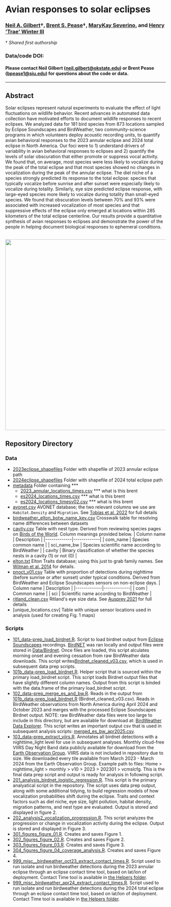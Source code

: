 # Avian responses to solar eclipses

### [Neil A. Gilbert](https://www.gilbertecology.com/)†, [Brent S. Pease](https://peaselab.com/)†, [MaryKay Severino](https://eclipsesoundscapes.org), and [Henry 'Trae' Winter III](https://eclipsesoundscapes.org)

† _Shared first authorship_
### Data/code DOI:

#### Please contact Neil Gilbert (neil.gilbert@okstate.edu) or Brent Pease (bpease1@siu.edu) for questions about the code or data.

__________________________________________________________________________________________________________________________________________

## Abstract
Solar eclipses represent natural experiments to evaluate the effect of light fluctuations on wildlife behavior. Recent advances in automated data collection have motivated efforts to document wildlife responses to recent eclipses. We analyzed data for 181 bird species from 873 locations sampled by Eclipse Soundscapes and BirdWeather, two community-science programs in which volunteers deploy acoustic recording units, to quantify avian behavioral responses to the 2023 annular eclipse and 2024 total eclipse in North America. Our foci were to 1) understand drivers of variability in avian behavioral responses to eclipses and 2) quantify the levels of solar obscuration that either promote or suppress vocal activity. We found that, on average, most species were less likely to vocalize during the peak of the total eclipse and that most species showed no changes in vocalization during the peak of the annular eclipse. The diel niche of a species strongly predicted its response to the total eclipse: species that typically vocalize before sunrise and after sunset were especially likely to vocalize during totality. Similarly, eye size predicted eclipse response, with large-eyed species more likely to vocalize during totality than small-eyed species. We found that obscuration levels between 70% and 93% were associated with increased vocalization of most species and that suppressive effects of the eclipse only emerged at locations within 285 kilometers of the total eclipse centerline. Our results provide a quantitative synthesis of avian responses to eclipses and demonstrate the power of the people in helping document biological responses to ephemeral conditions. 

 $~~~~~~~~~~~~~~~~~~~~~~~~~~~~~~~~~~~~~~~$ <img src="https://github.com/BrentPease1/eclipse-traits/blob/main/Figures/figure_01.png" width="600" />
 
## Repository Directory

### Data
 * [2023eclipse_shapefiles](./Data/2023eclipse_shapefiles) Folder with shapefile of 2023 annular eclipse path
 * [2024eclipse_shapefiles](./Data/2024eclipse_shapefiles) Folder with shapefile of 2024 total eclipse path
 * [metadata](./Data/metadata) Folder containing ***
   * [2023_annular_locations_times.csv](./Data/metadata/2023_annular_locations_times.csv) *** what is this brent
   * [es2024_locations_times.csv](./Data/metadata/es2024_locations_times.csv) *** what is this brent
   * [es2024_locations_timesv02.csv](./Data/metadata/es2024_locations_timesv02.csv) *** what is this brent
 * [avonet.csv](./Data/avonet.csv) AVONET database; the two relevant columns we use are `Habitat.Density` and `Migration`. See [Tobias et al. 2022](https://onlinelibrary.wiley.com/doi/10.1111/ele.13898) for full details
 * [birdweather_elton_botw_name_key.csv](./Data/birdweather_elton_botw_name_key.csv) Crosswalk table for resolving name differences between datasets
 * [cavity.csv](./Data/cavity.csv) Table with nest type. Derived from reviewing species pages on [Birds of the World](https://birdsoftheworld.org/bow/home). Column meanings provided below.
   | Column name | Description |
   |-------------|-------------|
   | com_name | Species common name |
   | sci_name_bw | Species scientific name according to BirdWeather |
   | cavity | Binary classification of whether the species nests in a cavity (1) or not (0) |
 * [elton.txt](./Data/elton.txt) Elton Traits database; using this just to grab family names. See [Wilman et al. 2014](https://esajournals.onlinelibrary.wiley.com/doi/10.1890/13-1917.1) for details.
 * [pnoct_v01.csv](./Data/pnoct_v01.csv) Table with proportion of detections during nighttime (before sunrise or after sunset) under typical conditions. Derived from BirdWeather and Eclipse Soundscapes sensors on non-eclipse days.
   | Column name | Description |
   |-------------|-------------|
   | com | Common name |
   | sci | Scientific name according to BirdWeather |
 * [ritland_clean.csv](./Data/ritland_clean.csv) Ritland's eye size data. See [Ausprey 2021](https://royalsocietypublishing.org/doi/pdf/10.1098/rspb.2021.0853) for full details
 * [unique_locations.csv] Table with unique sensor locations used in analysis (used for creating Fig. 1 maps)

### Scripts
 * [101_data-prep_load_birdnet.R](./Scripts/101_data-prep_load_birdnet.R). Script to load birdnet output from [Eclipse Soundscapes](https://eclipsesoundscapes.org) recordings. [BirdNET](https://birdnet.cornell.edu/) was ran locally and output files were stored in [Data/Birdnet](./Data/Birdnet). Once files are loaded, this script alculates morning onset and evening cessation from raw BirdWeather data downloads. This script writes[Birdnet_cleaned_v03.csv]('./Data/birdnet_cleaned_v03.csv), which is used in subsequent data prep scripts.
 * [101b_data-prep_load_birdnet.R](./Scripts/101_data-prep_load_birdnet.R). Helper script that is sourced within the primary load_birdnet script. This script loads Birdnet output files that have slightly different column names. Output from this script is binded with the data.frame of the primary load_birdnet script.
 * [102_data-prep_merge_es_and_bw.R](./Scripts/102_data-prep_merge_es_and_bw.R). Reads in the output from [101b_data-prep_load_birdnet.R](./Scripts/101_data-prep_load_birdnet.R) (Birdnet_cleaned_v03.csv). Reads in BirdWeather observations from North America during April 2024 and October 2023 and merges with the processed Eclipse Soundscapes Birdnet output. NOTE: raw BirdWeather data files were too large to include in this directory, but are available for download at: [BirdWeather Data Explorer](https://app.birdweather.com/data). This script writes an important output csv that is used in subsequent analysis scripts: [merged_es_bw_apr2025.csv](./Data/merged_es_bw_apr2025.csv).
 * [103_data-prep_extract_viirs.R](./Scripts/103_data-prep_extract_viirs.R). Annotates all birdnet detections with a nighttime_light level for use in subsequent analyses. Monthly cloud-free VIIRS Day Night Band data publicly available for download from the [Earth Observation Group](https://eogdata.mines.edu/products/vnl/). VIIRS data is not included in repository due to size. We downloaded every tile available from March 2023 - March 2024 from the Earth Observation Group. Example path to files: Home > nighttime_light > monthly > v10 > 2023 > 202301 > vcmslcfg. This is the final data prep script and output is ready for analysis in following script.
* [201_analysis_birdnet_logistic_regression.R](./Scripts/201_analysis_birdnet_logistic_regression.R). This script is the primary analyatical script in the repository. The script uses data prep output, along with some additional tidying, to build regression models of how vocalization probabilities shift during the eclipse. Traits and context factors such as diel niche, eye size, light pollution, habitat density, migration patterns, and nest type are evaluated. Output is stored and displayed in figure 2.
* [202_analysis2_vocalization_progression.R](./Scripts/202_analysis2_vocalization_progression.R). This script analyzes the progression or change in vocalization activity during the eclipse. Output is stored and displayed in Figure 3. 
* [301_figures_figure_01.R](./Scripts/301_figures_figure_01.R). Creates and saves Figure 1.
* [302_figures_figure_02.R](./Scripts/302_figures_figure_02.R). Creates and saves Figure 2.
* [303_figures_figure_03.R](./Scripts/303_figures_figure_03.R). Creates and saves Figure 3.
* [304_figures_figure_04_coverage_analysis.R](./Scripts/304_figures_figure_04_coverage_analysis.R). Creates and saves Figure 4.
* [999_misc__birdweather_oct23_extract_contact_times.R](./Scripts/999_misc__birdweather_oct23_extract_contact_times.R). Script used to run isolate and run birdweather detections during the 2023 annular eclipse through an eclipse contact time tool, based on lat/lon of deployment. Contact Time tool is available in [the Helpers folder](./Helpers/Eclipse-Data-Tool-main).
* [999_misc_birdweather_apr24_extract_contact_times.R](./Scripts/999_misc_birdweather_apr24_extract_contact_times.R). Script used to run isolate and run birdweather detections during the 2024 total eclipse through an eclipse contact time tool, based on lat/lon of deployment. Contact Time tool is available in [the Helpers folder](./Helpers/Eclipse-Data-Tool-main).
